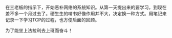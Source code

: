  在三老板的指示下，开始恶补网络的系统知识。从第一天提出来的要学习，到现在差不多一个月过去了。硬生生的啃书好像作用并不大，决定换一种方式。用笔记来记录一下学习TCP的过程，也方便后面的回顾。
 
 
 为了能坐上法拉利去上班而奋斗！
